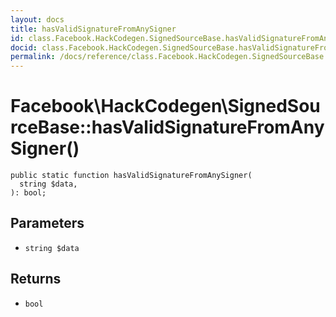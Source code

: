 ```yaml
---
layout: docs
title: hasValidSignatureFromAnySigner
id: class.Facebook.HackCodegen.SignedSourceBase.hasValidSignatureFromAnySigner
docid: class.Facebook.HackCodegen.SignedSourceBase.hasValidSignatureFromAnySigner
permalink: /docs/reference/class.Facebook.HackCodegen.SignedSourceBase.hasValidSignatureFromAnySigner/
---
```

# Facebook\\HackCodegen\\SignedSourceBase::hasValidSignatureFromAnySigner()




``` Hack
public static function hasValidSignatureFromAnySigner(
  string $data,
): bool;
```




## Parameters




+ ` string $data `




## Returns




* ` bool `